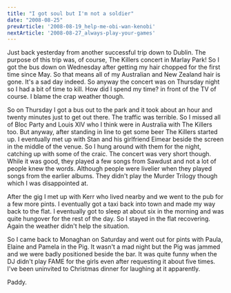 ```yaml
---
title: "I got soul but I'm not a soldier"
date: "2008-08-25"
prevArticle: '2008-08-19_help-me-obi-wan-kenobi'
nextArticle: '2008-08-27_always-play-your-games'
---
```

Just back yesterday from another successful trip down to Dublin. The purpose of this trip was, of course, The Killers concert in Marlay Park! So I got the bus down on Wednesday after getting my hair chopped for the first time since May. So that means all of my Australian and New Zealand hair is gone. It's a sad day indeed. So anyway the concert was on Thursday night so I had a bit of time to kill. How did I spend my time? in front of the TV of course. I blame the crap weather though.

So on Thursday I got a bus out to the park and it took about an hour and twenty minutes just to get out there. The traffic was terrible. So I missed all of Bloc Party and Louis XIV who I think were in Australia with The Killers too. But anyway, after standing in line to get some beer The Killers started up. I eventually met up with Stan and his girlfriend Eimear beside the screen in the middle of the venue. So I hung around with them for the night, catching up with some of the craic. The concert was very short though. While it was good, they played a few songs from Sawdust and not a lot of people knew the words. Although people were livelier when they played songs from the earlier albums. They didn't play the Murder Trilogy though which I was disappointed at.

After the gig I met up with Kerr who lived nearby and we went to the pub for a few more pints. I eventually got a taxi back into town and made my way back to the flat. I eventually got to sleep at about six in the morning and was quite hungover for the rest of the day. So I stayed in the flat recovering. Again the weather didn't help the situation.

So I came back to Monaghan on Saturday and went out for pints with Paula, Elaine and Pamela in the Pig. It wasn't a mad night but the Pig was jammed and we were badly positioned beside the bar. It was quite funny when the DJ didn't play FAME for the girls even after requesting it about five times. I've been uninvited to Christmas dinner for laughing at it apparently.

Paddy.
